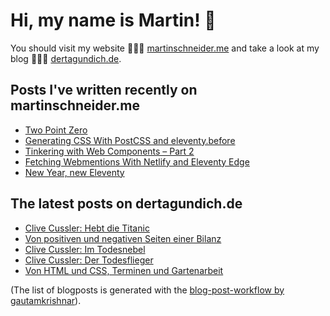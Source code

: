 # Hi, my name is Martin! 👋 
You should visit my website 👨🏼‍💻  [martinschneider.me](https://martinschneider.me) and take a look at my blog 🤷🏼‍♂️ [dertagundich.de](https://www.dertagundich.de).

## Posts I've written recently on martinschneider.me
<!-- MSME-POST-LIST:START -->
- [Two Point Zero](https://martinschneider.me/articles/two-point-zero/)
- [Generating CSS With PostCSS and eleventy.before](https://martinschneider.me/articles/generating-css-with-postcss-and-eleventy-before/)
- [Tinkering with Web Components – Part 2](https://martinschneider.me/articles/tinkering-with-web-components-part-2/)
- [Fetching Webmentions With Netlify and Eleventy Edge](https://martinschneider.me/articles/fetching-webmentions-with-netlify-and-eleventy-edge/)
- [New Year, new Eleventy](https://martinschneider.me/articles/new-year-new-eleventy/)
<!-- MSME-POST-LIST:END -->

## The latest posts on dertagundich.de
<!-- DTUI-POST-LIST:START -->
- [Clive Cussler: Hebt die Titanic](https://www.dertagundich.de/blog/2024/03/clive-cussler-hebt-die-titanic)
- [Von positiven und negativen Seiten einer Bilanz](https://www.dertagundich.de/blog/2024/03/von-positiven-und-negativen-seiten-einer-bilanz)
- [Clive Cussler: Im Todesnebel](https://www.dertagundich.de/blog/2024/03/clive-cussler-im-todesnebel)
- [Clive Cussler: Der Todesflieger](https://www.dertagundich.de/blog/2024/03/clive-cussler-der-todesflieger)
- [Von HTML und CSS, Terminen und Gartenarbeit](https://www.dertagundich.de/blog/2024/03/von-html-und-css-terminen-und-gartenarbeit)
<!-- DTUI-POST-LIST:END -->

(The list of blogposts is generated with the [blog-post-workflow by gautamkrishnar](https://github.com/gautamkrishnar/blog-post-workflow)).
